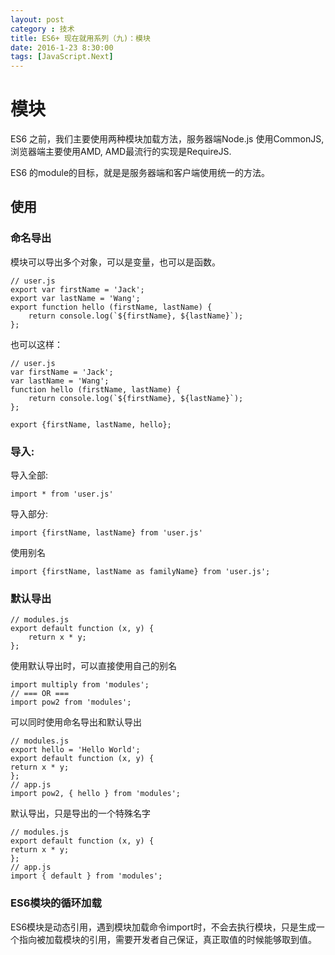 ```yaml
---
layout: post
category : 技术
title: ES6+ 现在就用系列（九)：模块
date: 2016-1-23 8:30:00
tags: [JavaScript.Next]
---
```


<style>
    .post {
        font-family: 'lucida grande', 'lucida sans unicode', lucida, helvetica, 'Hiragino Sans GB', 'Microsoft YaHei', 'WenQuanYi Micro Hei', sans-serif;
        font-size: 16px;
    }
    
    .post-full h1 {
        background-color: #ccc;
        padding: 5px;
        margin-bottom: 10px;
        font-weight: bolder;
        color: #000;
        line-height: 1.8;
        text-rendering: optimizelegibility;
    }
    
    .post-full h2 {
        color: #333;
        padding: 5px;
        line-height: 1.6;
        padding-bottom: 5px;
        margin-bottom: 10px;
        font-weight: bolder;
    }
    
    .post-full h3, .post-full h4 {
        padding: 5px;
        color: #000;
        border-bottom: dashed 1px #ccc;
        padding-bottom: 5px;
        margin-bottom: 10px;
        margin-top: 20px;
        font-weight: bolder;
    }
    
        
    
    .post-full img {
        border: solid 5px #ccc;
        padding: 5px;
        border-radius: 5px;
        text-align: center;
        max-height: 400px;
    }
</style>

# 模块

ES6 之前，我们主要使用两种模块加载方法，服务器端Node.js 使用CommonJS, 浏览器端主要使用AMD, AMD最流行的实现是RequireJS.

ES6 的module的目标，就是是服务器端和客户端使用统一的方法。

## 使用

### 命名导出

模块可以导出多个对象，可以是变量，也可以是函数。
    
    // user.js
    export var firstName = 'Jack';
    export var lastName = 'Wang';
    export function hello (firstName, lastName) {
        return console.log(`${firstName}, ${lastName}`);
    };
    
也可以这样：

    // user.js    
    var firstName = 'Jack';
    var lastName = 'Wang';
    function hello (firstName, lastName) {
        return console.log(`${firstName}, ${lastName}`);
    };

    export {firstName, lastName, hello};    

### 导入: 

导入全部:

    import * from 'user.js'
    
导入部分:

    import {firstName, lastName} from 'user.js'
    
使用别名

    import {firstName, lastName as familyName} from 'user.js';       
    
### 默认导出

    // modules.js
    export default function (x, y) {
        return x * y;
    };    
    
使用默认导出时，可以直接使用自己的别名

    import multiply from 'modules';
    // === OR ===
    import pow2 from 'modules';
    
可以同时使用命名导出和默认导出

    // modules.js
    export hello = 'Hello World';
    export default function (x, y) {
    return x * y;
    };
    // app.js
    import pow2, { hello } from 'modules';        
    
默认导出，只是导出的一个特殊名字

    // modules.js
    export default function (x, y) {
    return x * y;
    };
    // app.js
    import { default } from 'modules';    
    
### ES6模块的循环加载

ES6模块是动态引用，遇到模块加载命令import时，不会去执行模块，只是生成一个指向被加载模块的引用，需要开发者自己保证，真正取值的时候能够取到值。    